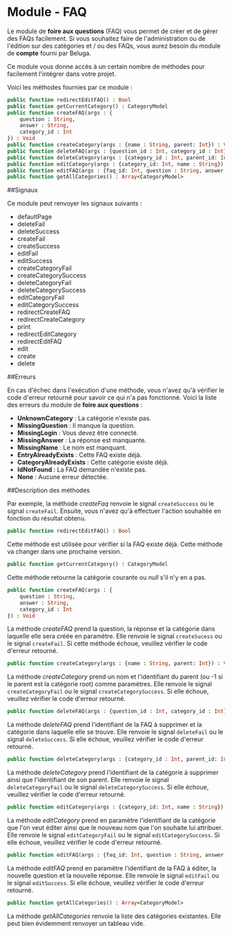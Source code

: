Module - FAQ
============

Le module de __foire aux questions__ (FAQ) vous permet de créer et de gérer des FAQs facilement. Si vous souhaitez faire de l'administration ou de l'édition sur des catégories et / ou des FAQs, vous aurez besoin du module de __compte__ fourni par Beluga.

Ce module vous donne accès à un certain nombre de méthodes pour facilement l'intégrer dans votre projet.

Voici les méthodes fournies par ce module :

```Haxe
public function redirectEditFAQ() : Bool
public function getCurrentCategory() : CategoryModel
public function createFAQ(args : {
    question : String,
    answer : String,
    category_id : Int
}) : Void
public function createCategory(args : {name : String, parent: Int}) : Void
public function deleteFAQ(args : {question_id : Int, category_id : Int}) : Void
public function deleteCategory(args : {category_id : Int, parent_id: Int}) : Void
public function editCategory(args : {category_id: Int, name : String}) : Void
public function editFAQ(args : {faq_id: Int, question : String, answer : String}) : Void
public function getAllCategories() : Array<CategoryModel>
```

##Signaux

Ce module peut renvoyer les signaux suivants :

 * defaultPage
 * deleteFail
 * deleteSuccess
 * createFail
 * createSuccess
 * editFail
 * editSuccess
 * createCategoryFail
 * createCategorySuccess
 * deleteCategoryFail
 * deleteCategorySuccess
 * editCategoryFail
 * editCategorySuccess
 * redirectCreateFAQ
 * redirectCreateCategory
 * print
 * redirectEditCategory
 * redirectEditFAQ
 * edit
 * create
 * delete

##Erreurs

En cas d'échec dans l'exécution d'une méthode, vous n'avez qu'à vérifier le code d'erreur retourné pour savoir ce qui n'a pas fonctionné. Voici la liste des erreurs du module de __foire aux questions__ :

 * __UnknownCategory__ : La catégorie n'existe pas.
 * __MissingQuestion__ : Il manque la question.
 * __MissingLogin__ : Vous devez être connecté.
 * __MissingAnswer__ : La réponse est manquante.
 * __MissingName__ : Le nom est manquant.
 * __EntryAlreadyExists__ : Cette FAQ existe déjà.
 * __CategoryAlreadyExists__ : Cette catégorie existe déjà.
 * __IdNotFound__ : La FAQ demandée n'existe pas.
 * __None__ : Aucune erreur détectée.

##Description des méthodes

Par exemple, la méthode *createFaq* renvoie le signal `createSuccess` ou le signal `createFail`. Ensuite, vous n'avez qu'à effectuer l'action souhaitée en fonction du résultat obtenu.

```Haxe
public function redirectEditFAQ() : Bool
```

Cette méthode est utilisée pour vérifier si la FAQ existe déjà. Cette méthode va changer dans une prochaine version.

```Haxe
public function getCurrentCategory() : CategoryModel
```

Cette méthode retourne la catégorie courante ou *null* s'il n'y en a pas.

```Haxe
public function createFAQ(args : {
    question : String,
    answer : String,
    category_id : Int
}) : Void
```

La méthode *createFAQ* prend la question, la réponse et la catégorie dans laquelle elle sera créée en paramètre. Elle renvoie le signal `createSucess` ou le signal `createFail`. Si cette méthode échoue, veuillez vérifier le code d'erreur retourné.

```Haxe
public function createCategory(args : {name : String, parent: Int}) : Void
```

La méthode *createCategory* prend un nom et l'identifiant du parent (ou -1 si le parent est la catégorie root) comme paramètres. Elle renvoie le signal `createCategoryFail` ou le signal `createCategorySuccess`. Si elle échoue, veuillez vérifier le code d'erreur retourné.

```Haxe
public function deleteFAQ(args : {question_id : Int, category_id : Int}) : Void
```

La méthode *deleteFAQ* prend l'identifiant de la FAQ à supprimer et la catégorie dans laquelle elle se trouve. Elle renvoie le signal `deleteFail` ou le signal `deleteSuccess`. Si elle échoue, veuillez vérifier le code d'erreur retourné.

```Haxe
public function deleteCategory(args : {category_id : Int, parent_id: Int}) : Void
```

La méthode *deleteCategory* prend l'identifiant de la catégorie à supprimer ainsi que l'identifiant de son parent. Elle renvoie le signal `deleteCategoryFail` ou le signal `deleteCategorySuccess`. Si elle échoue, veuillez vérifier le code d'erreur retourné.

```Haxe
public function editCategory(args : {category_id: Int, name : String}) : Void
```

La méthode *editCategory* prend en paramètre l'identifiant de la catégorie que l'on veut éditer ainsi que le nouveau nom que l'on souhaite lui attribuer. Elle renvoie le signal `editCategoryFail` ou le signal `editCategorySuccess`. Si elle échoue, veuillez vérifier le code d'erreur retourné.

```Haxe
public function editFAQ(args : {faq_id: Int, question : String, answer : String}) : Void
```

La méthode *editFAQ* prend en paramètre l'identifiant de la FAQ à éditer, la nouvelle question et la nouvelle réponse. Elle renvoie le signal `editFail` ou le signal `editSuccess`. Si elle échoue, veuillez vérifier le code d'erreur retourné.

```Haxe
public function getAllCategories() : Array<CategoryModel>
```

La méthode *getAllCategories* renvoie la liste des catégories existantes. Elle peut bien évidemment renvoyer un tableau vide.
